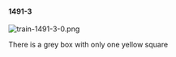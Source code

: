 #### 1491-3
![train-1491-3-0.png](https://github.com/lil-lab/nlvr/raw/master/nlvr/train/images/58/train-1491-3-0.png "train-1491-3-0.png")

There is a grey box with only one yellow square